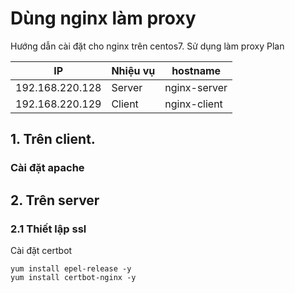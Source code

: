 # Dùng nginx làm proxy
Hướng dẫn cài đặt cho nginx trên centos7. Sử dụng làm proxy
Plan 

| IP | Nhiệu vụ | hostname |
|---------------|--------------|------|
| 192.168.220.128 | Server | nginx-server  |
| 192.168.220.129 | Client | nginx-client  |

## 1. Trên client.
### Cài đặt apache

## 2. Trên server 
### 2.1 Thiết lập ssl 
Cài đặt certbot
```
yum install epel-release -y
yum install certbot-nginx -y
```